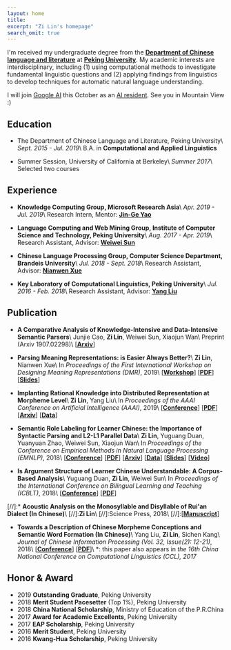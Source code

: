 ```yaml
---
layout: home
title: 
excerpt: "Zi Lin's homepage"
search_omit: true
---
```


I'm received my undergraduate degree from the [**Department of Chinese language and literature**](http://chinese.pku.edu.cn/) at [**Peking University**](http://pku.edu.cn). My academic interests are interdisciplinary, including (1) using computational methods to investigate fundamental linguistic questions and (2) applying findings from linguistics to develop techniques for automatic natural language understanding.

I will join [Google AI](https://ai.google/) this October as an [AI resident](https://ai.google/research/join-us/ai-residency/). See you in Mountain View :)

## Education
* The Department of Chinese Language and Literature, Peking University\\
*Sept. 2015 - Jul. 2019*\\
B.A. in **Computational and Applied Linguistics**

* Summer Session, University of California at Berkeley\\
*Summer 2017*\\
Selected two courses

## Experience
* **Knowledge Computing Group, Microsoft Research Asia**\\
*Apr. 2019 - Jul. 2019*\\
Research Intern, Mentor: [**Jin-Ge Yao**](https://aclweb.org/anthology/people/jin-ge-yao)

* **Language Computing and Web Mining Group, Institute of Computer Science and Technology, Peking University**\\
*Aug. 2017 - Apr. 2019*\\
Research Assistant, Advisor: [**Weiwei Sun**](https://wsun106.github.io/index.html)

* **Chinese Language Processing Group, Computer Science Department, Brandeis University**\\
*Jul. 2018 - Sept. 2018*\\
Research Assistant, Advisor: [**Nianwen Xue**](http://www.cs.brandeis.edu/~xuen/)

* **Key Laboratory of Computational Linguistics, Peking University**\\
*Jul. 2016 - Feb. 2018*\\
Research Assistant, Advisor: [**Yang Liu**](http://eecs.pku.edu.cn/EN/People/Faculty/Detail/?ID=6029)

## Publication
* **A Comparative Analysis of Knowledge-Intensive and Data-Intensive Semantic Parsers**\\
Junjie Cao, **Zi Lin**, Weiwei Sun, Xiaojun Wan\\
Preprint (Arxiv 1907.02298)\\
\[[**Arxiv**](https://arxiv.org/abs/1907.02298)\]

* **Parsing Meaning Representations: is Easier Always Better?**\\
**Zi Lin**, Nianwen Xue\\
In *Proceedings of the First International Workshop on Designing Meaning Representations (DMR)*, 2019\\
\[[**Workshop**](https://www.cs.brandeis.edu/~clp/dmr/)\] \[[**PDF**](https://www.aclweb.org/anthology/W19-3304)\] \[[**Slides**](./pdf/dmr_slides.pdf)\]

* **Implanting Rational Knowledge into Distributed Representation at Morpheme Level**\\
**Zi Lin**, Yang Liu\\
In *Proceedings of the AAAI Conference on Artificial Intelligence (AAAI)*, 2019\\
\[[**Conference**](https://aaai.org/Conferences/AAAI-19/)\] \[[**PDF**](https://www.aaai.org/ojs/index.php/AAAI/article/view/4151)\] \[[**Arxiv**](https://arxiv.org/abs/1811.10188)\] \[[**Data**](https://github.com/zi-lin/MC)\]

* **Semantic Role Labeling for Learner Chinese: the Importance of Syntactic Parsing and L2-L1 Parallel Data**\\
**Zi Lin**, Yuguang Duan, Yuanyuan Zhao, Weiwei Sun, Xiaojun Wan\\
In *Proceedings of the Conference on Empirical Methods in Natural Language Processing (EMNLP)*, 2018\\
\[[**Conference**](http://emnlp2018.org/)\] \[[**PDF**](http://aclweb.org/anthology/D18-1414)\] \[[**Arxiv**](https://arxiv.org/abs/1808.09409)\] \[[**Data**](https://github.com/pkucoli/srl4il)\] \[[**Slides**](./pdf/srl4il_slides.pdf)\] \[[**Video**](https://vimeo.com/306119942)\]

* **Is Argument Structure of Learner Chinese Understandable: A Corpus-Based Analysis**\\
Yuguang Duan, **Zi Lin**, Weiwei Sun\\
In *Proceedings of the International Conference on Bilingual Learning and Teaching (ICBLT)*, 2018\\
\[[**Conference**](http://ouhk2018icblt.mozello.com/)\] \[[**PDF**](https://drive.google.com/open?id=1w7G3ctk7utUvQIZlMFtAbPL2r8WA6rJf)\]

[//]:* **Acoustic Analysis on the Monosyllable and Disyllable of Rui'an Dialect (In Chinese)**\\
[//]:**Zi Lin**\\
[//]:Science Press, 2018\\
[//]:\[[**Manuscript**](./pdf/ruian-dialect.pdf)\]

* **Towards a Description of Chinese Morpheme Conceptions and Semantic Word Formation (In Chinese)**\\
Yang Liu, **Zi Lin**, Sichen Kang\\
*Journal of Chinese Information Processing (Vol. 32, Issue(2): 12-21)*, 2018\\
\[[**Conference**](http://www.cips-cl.org/static/CCL2017/en/callfor.html)\] \[[**PDF**](http://jcip.cipsc.org.cn/CN/article/downloadArticleFile.do?attachType=PDF&id=2510)\]\\
\*: this paper also appears in *the 16th China National Conference on Computational Linguistics (CCL), 2017*

## Honor & Award
* 2019 **Outstanding Graduate**, Peking University
* 2018 **Merit Student Pacesetter** (Top 1%), Peking University
* 2018 **China National Scholarship**, Ministry of Education of the P.R.China
* 2017 **Award for Academic Excellents**, Peking University
* 2017 **EAP Scholarship**, Peking University
* 2016 **Merit Student**, Peking University
* 2016 **Kwang-Hua Scholarship**, Peking University